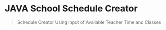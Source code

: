 # JAVA School Schedule Creator
<blockquote>
Schedule Creator Using Input of Available Teacher Time and Classes
</blockquote>
